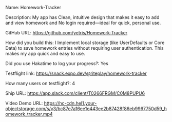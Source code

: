 Name: Homework-Tracker

Description: My app has Clean, intuitive design that makes it easy to add and view homework and No login required—ideal for quick, personal use.

GitHub URL: https://github.com/yetris/Homework-Tracker

How did you build this: I Implement local storage (like UserDefaults or Core Data) to save homework entries without requiring user authentication. This makes my app quick and easy to use.

Did you use Hakatime to log your progress?: Yes 

Testflight link: https://snack.expo.dev/@riteplay/homework-tracker 

How many users on testflight?:
4

Ship URL: https://app.slack.com/client/T0266FRGM/C0M8PUPU6

Video Demo URL: https://hc-cdn.hel1.your-objectstorage.com/s/v3/bc87e7a16ee1e443ee2b87428f86eb9967750d59_homework_tracker.mp4
